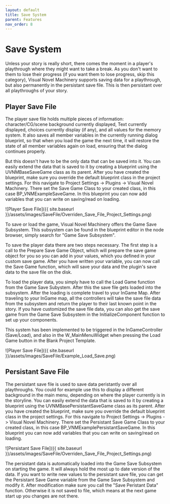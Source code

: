 ```yaml
---
layout: default
title: Save System
parent: Features
nav_order: 8
---
```


# Save System
Unless your story is really short, there comes the moment in a player's playthrough where they might want to take a break. As you don't want to them to lose their progress (if you want them to lose progress, skip this category), Visual Novel Machinery supports saving data for a playthrough, but also permanently in the persistant save file. This is then persistant over all playthroughs of your story.

## Player Save File
The player save file holds multiple pieces of information: character/CG/scene background currently displayed, Text currently displayed, choices currently display (if any), and all values for the memory system. It also saves all member variables in the currently running dialog blueprint, so that when you load the game the next time, it will restore the state of all member variables again on load, ensuring that the dialog continues properly.

But this doesn't have to be the only data that can be saved into it. You can easily extend the data that is saved to it by creating a blueprint using the UVNMBaseSaveGame class as its parent. After you have created the blueprint, make sure you override the default blueprint class in the project settings. For this navigate to Project Settings -> Plugins -> Visual Novel Machinery. There set the Save Game Class to your created class, in this case BP_VNMExampleSaveGame. In this blueprint you can now add variables that you can write on saving/read on loading.

![Player Save File]({{ site.baseurl }}/assets/images/SaveFile/Overriden_Save_File_Project_Settings.png)

To save or load the game, Visual Novel Machinery offers the Game Save Subsystem. This subsystem can be found in the blueprint editor in the node browser, simply search for "Game Save Subsystem". 

To save the player data there are two steps necessary. The first step is a call to the Prepare Save Game Object, which will prepare the save game object for you so you can add in your values, which you defined in your custom save game. After you have written your variable, you can now call the Save Game function, which will save your data and the plugin's save data to the save file on the disk.

To load the player data, you simply have to call the Load Game function from the Game Save Subystem. After this the save file gets loaded into the subsystem. After the loading is complete travel to your InGame Map. After traveling to your InGame map, all the controllers will take the save file data from the subsystem and return the player to their last known point in the story. If you have customized the save file data, you can also get the save game from the Game Save Subsystem in the InitializeComponent function to set up your components.

This system has been implemented to be triggered in the InGameController (Save/Load), and also in the W_MainMenuWidget when pressing the Load Game button in the Blank Project Template.

![Player Save File]({{ site.baseurl }}/assets/images/SaveFile/Example_Load_Save.png)

## Persistant Save File
The persistant save file is used to save data peristantly over all playthroughs. You could for example use this to display a different background in the main menu, depending on where the player currently is in the storyline. You can easily extend the data that is saved to it by creating a blueprint using the UVNMBasePersistantSaveGame class as its parent. After you have created the blueprint, make sure you override the default blueprint class in the project settings. For this navigate to Project Settings -> Plugins -> Visual Novel Machinery. There set the Persistant Save Game Class to your created class, in this case BP_VNMExamplePersistantSaveGame. In this blueprint you can now add variables that you can write on saving/read on loading.

![Persistant Save File]({{ site.baseurl }}/assets/images/SaveFile/Overriden_Save_File_Project_Settings.png)

The persistant data is automatically loaded into the Game Save Subsystem on starting the game. It will always hold the most up to date version of the data. If you want to write new values to the persistant save file, you can get the Persistant Save Game variable from the Game Save Subsystem and modify it. After modification make sure you call the "Save Peristant Data" function. Otherwise it is not saved to file, which means at the next game start up you changes are not there.